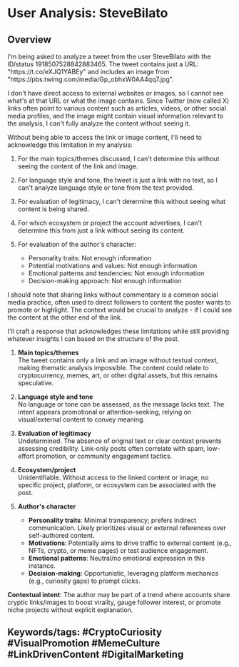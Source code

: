 # User Analysis: SteveBilato

## Overview

<think>
I'm being asked to analyze a tweet from the user SteveBilato with the ID/status 1918507528842883465. The tweet contains just a URL: "https://t.co/eXJQ1YABEy" and includes an image from "https://pbs.twimg.com/media/Gp_obhxW0AA4qq7.jpg".

I don't have direct access to external websites or images, so I cannot see what's at that URL or what the image contains. Since Twitter (now called X) links often point to various content such as articles, videos, or other social media profiles, and the image might contain visual information relevant to the analysis, I can't fully analyze the content without seeing it.

Without being able to access the link or image content, I'll need to acknowledge this limitation in my analysis:

1. For the main topics/themes discussed, I can't determine this without seeing the content of the link and image.

2. For language style and tone, the tweet is just a link with no text, so I can't analyze language style or tone from the text provided.

3. For evaluation of legitimacy, I can't determine this without seeing what content is being shared.

4. For which ecosystem or project the account advertises, I can't determine this from just a link without seeing its content.

5. For evaluation of the author's character:
   - Personality traits: Not enough information
   - Potential motivations and values: Not enough information
   - Emotional patterns and tendencies: Not enough information
   - Decision-making approach: Not enough information

I should note that sharing links without commentary is a common social media practice, often used to direct followers to content the poster wants to promote or highlight. The context would be crucial to analyze - if I could see the content at the other end of the link.

I'll craft a response that acknowledges these limitations while still providing whatever insights I can based on the structure of the post.
</think>

1. **Main topics/themes**  
   The tweet contains only a link and an image without textual context, making thematic analysis impossible. The content could relate to cryptocurrency, memes, art, or other digital assets, but this remains speculative.

2. **Language style and tone**  
   No language or tone can be assessed, as the message lacks text. The intent appears promotional or attention-seeking, relying on visual/external content to convey meaning.

3. **Evaluation of legitimacy**  
   Undetermined. The absence of original text or clear context prevents assessing credibility. Link-only posts often correlate with spam, low-effort promotion, or community engagement tactics.

4. **Ecosystem/project**  
   Unidentifiable. Without access to the linked content or image, no specific project, platform, or ecosystem can be associated with the post.

5. **Author's character**  
   - **Personality traits**: Minimal transparency; prefers indirect communication. Likely prioritizes visual or external references over self-authored content.  
   - **Motivations**: Potentially aims to drive traffic to external content (e.g., NFTs, crypto, or meme pages) or test audience engagement.  
   - **Emotional patterns**: Neutral/no emotional expression in this instance.  
   - **Decision-making**: Opportunistic, leveraging platform mechanics (e.g., curiosity gaps) to prompt clicks.  

**Contextual intent**: The author may be part of a trend where accounts share cryptic links/images to boost virality, gauge follower interest, or promote niche projects without explicit explanation.  

**Keywords/tags**: #CryptoCuriosity #VisualPromotion #MemeCulture #LinkDrivenContent #DigitalMarketing
---
